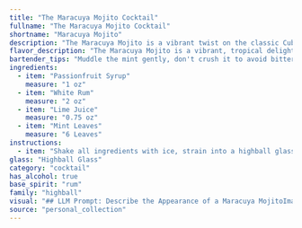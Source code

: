```yaml
---
title: "The Maracuya Mojito Cocktail"
fullname: "The Maracuya Mojito Cocktail"
shortname: "Maracuya Mojito"
description: "The Maracuya Mojito is a vibrant twist on the classic Cuban Mojito, a refreshing cocktail family born in Havana.  This modern interpretation infuses the traditional rum, lime, and mint with the tropical sweetness of passionfruit syrup, creating a lively and exotic experience. "
flavor_description: "The Maracuya Mojito is a vibrant, tropical delight.  The passionfruit syrup bursts with sweet, tangy notes, mingling with the refreshing coolness of mint and lime. White rum adds a subtle warmth and complexity, creating a balanced flavor profile that is both sweet and tart, with a hint of herbal freshness.  The combination is both invigorating and exotic, perfect for a warm summer evening. "
bartender_tips: "Muddle the mint gently, don't crush it to avoid bitterness.  Use fresh lime juice for the best flavor.  Add the Passionfruit syrup after the rum and lime, as it will balance the sweetness.  Shake vigorously with ice, then strain into a chilled glass. Garnish with a sprig of mint and a lime wheel. "
ingredients:
  - item: "Passionfruit Syrup"
    measure: "1 oz"
  - item: "White Rum"
    measure: "2 oz"
  - item: "Lime Juice"
    measure: "0.75 oz"
  - item: "Mint Leaves"
    measure: "6 Leaves"
instructions:
  - item: "Shake all ingredients with ice, strain into a highball glass, and top with soda."
glass: "Highball Glass"
category: "cocktail"
has_alcohol: true
base_spirit: "rum"
family: "highball"
visual: "## LLM Prompt: Describe the Appearance of a Maracuya MojitoImagine a tall, frosted glass filled with crushed ice.  The ice is a brilliant, almost translucent white, like fresh snow.  Nestled on top of this frosty bed is a vibrant, emerald green layer of freshly muddled mint leaves, their fragrant aroma wafting up to your nose.  The liquid itself is a mesmerizing blend of sunshine yellow and pale green, reminiscent of a tropical sunset.  Tiny bubbles dance on the surface, whispering of the rum's presence.  A delicate, almost translucent layer of passionfruit syrup coats the rim of the glass, offering a sweet promise of the flavor to come.  A single lime wedge, glistening with condensation, sits perched on the edge, adding a touch of citrusy brightness to the overall composition.  **Focus on:*** The vibrant colors and textures* The clarity of the ice and the liquid* The enticing aromas emanating from the drink * The overall aesthetic appeal and inviting nature of the cocktail. "
source: "personal_collection"
---
```


